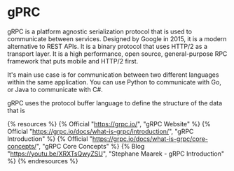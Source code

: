 # gPRC

gRPC is a platform agnostic serialization protocol that is used to communicate between services. Designed by Google in 2015, it is a modern alternative to REST APIs. It is a binary protocol that uses HTTP/2 as a transport layer. It is a high performance, open source, general-purpose RPC framework that puts mobile and HTTP/2 first.

It's main use case is for communication between two different languages within the same application. You can use Python to communicate with Go, or Java to communicate with C#.

gRPC uses the protocol buffer language to define the structure of the data that is

{% resources %}
  {% Official "https://grpc.io/", "gRPC Website" %}
  {% Official "https://grpc.io/docs/what-is-grpc/introduction/", "gRPC Introduction" %}
  {% Official "https://grpc.io/docs/what-is-grpc/core-concepts/", "gRPC Core Concepts" %}
  {% Blog "https://youtu.be/XRXTsQwyZSU", "Stephane Maarek - gRPC Introduction" %}
{% endresources %}